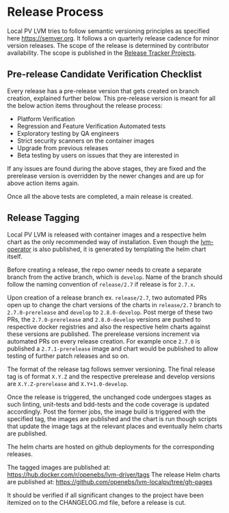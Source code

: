 # Release Process

Local PV LVM tries to follow semantic versioning principles as specified here https://semver.org. It follows a on quarterly release cadence for minor version releases. The scope of the release is determined by contributor availability. The scope is published in the [Release Tracker Projects](https://github.com/orgs/openebs/projects/78).

## Pre-release Candidate Verification Checklist

Every release has a pre-release version that gets created on branch creation, explained further below. This pre-release version is meant for all the below action items throughout the release process:

- Platform Verification
- Regression and Feature Verification Automated tests
- Exploratory testing by QA engineers
- Strict security scanners on the container images
- Upgrade from previous releases
- Beta testing by users on issues that they are interested in

If any issues are found during the above stages, they are fixed and the prerelease version is overridden by the newer changes and are up for above action items again.

Once all the above tests are completed, a main release is created.

## Release Tagging

Local PV LVM is released with container images and a respective helm chart as the only recommended way of installation. Even though the [lvm-operator](./deploy/lvm-operator.yaml) is also published, it is generated by templating the helm chart itself.

Before creating a release, the repo owner needs to create a separate branch from the active branch, which is `develop`. Name of the branch should follow the naming convention of `release/2.7` if release is for `2.7.x`.

Upon creation of a release branch ex. `release/2.7`, two automated PRs open up to change the chart versions of the charts in `release/2.7` branch to `2.7.0-prerelease` and `develop` to `2.8.0-develop`. Post merge of these two PRs, the `2.7.0-prerelease` and `2.8.0-develop` versions are pushed to respective docker registries and also the respective helm charts against these versions are published. The prerelease versions increment via automated PRs on every release creation. For example once `2.7.0` is published a `2.7.1-prerelease` image and chart would be published to allow testing of further patch releases and so on.

The format of the release tag follows semver versioning. The final release tag is of format `X.Y.Z` and the respective prerelease and develop versions are `X.Y.Z-prerelease` and `X.Y+1.0-develop`.

Once the release is triggered, the unchanged code undergoes stages as such linting, unit-tests and bdd-tests and the code coverage is updated accordingly. Post the former jobs, the image build is triggered with the specified tag, the images are published and the chart is run though scripts that update the image tags at the relevant places and eventually helm charts are published.

The helm charts are hosted on github deployments for the corresponding releases.

The tagged images are published at: <https://hub.docker.com/r/openebs/lvm-driver/tags>
The release Helm charts are published at: <https://github.com/openebs/lvm-localpv/tree/gh-pages>

It should be verified if all significant changes to the project have been itemized on to the CHANGELOG.md file, before a release is cut.
